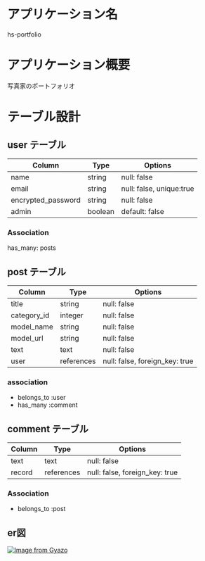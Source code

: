 # アプリケーション名

hs-portfolio

# アプリケーション概要

写真家のポートフォリオ

# テーブル設計

## user テーブル

| Column             | Type       | Options                  |
| ------------------ | ---------- | ------------------------ |
| name               | string     | null: false              |
| email              | string     | null: false, unique:true |
| encrypted_password | string     | null: false              |
| admin              | boolean    | default: false           |

### Association
has_many: posts

## post テーブル 

| Column           | Type       | Options                        |
| ---------------- | ---------- | ------------------------------ |
| title            | string     | null: false                    |
| category_id      | integer    | null: false                    |
| model_name       | string     | null: false                    |
| model_url        | string     | null: false                    |
| text             | text       | null: false                    |
| user             | references | null: false, foreign_key: true |

### association

* belongs_to :user
* has_many :comment

## comment テーブル

| Column | Type       | Options                        |
| ------ | ---------- | ------------------------------ |
| text   | text       | null: false                    |
| record | references | null: false, foreign_key: true |

### Association

* belongs_to :post

## er図
[![Image from Gyazo](https://i.gyazo.com/6f7de4e4972139228d802fff24b6cefc.png)](https://gyazo.com/6f7de4e4972139228d802fff24b6cefc)